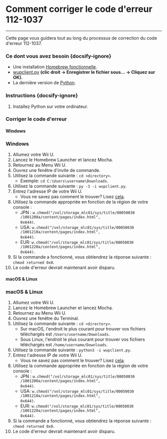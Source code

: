 # Comment corriger le code d'erreur 112-1037
---
Cette page vous guidera tout au long du processus de correction du code d'erreur 112-1037.

### Ce dont vous avez besoin {docsify-ignore}

- Une installation [Homebrew fonctionnelle](introduction).
- [wupclient.py](https://raw.githubusercontent.com/Elpunical/mocha/master/ios_mcp/wupclient.py) **(clic droit -> Enregistrer le fichier sous... -> Cliquez sur OK).**
- La dernière version de [Python](https://www.python.org/downloads/).

### Instructions {docsify-ignore}

1. Installez Python sur votre ordinateur.

### Corriger le code d'erreur

<!-- tabs:start -->

#### **Windows**

### Windows

1. Allumez votre Wii U.
1. Lancez le Homebrew Launcher et lancez Mocha.
1. Retournez au Menu Wii U.
1. Ouvrez une fenêtre d'invite de commande.
1. Utilisez la commande suivante : `cd <directory>`.
    - Exemple: <code>cd C:\Users\username<wbr>\Downloads</code>.
1. Utilisez la commande suivante : `py -3 -i wupclient.py`.
1. Entrez l'adresse IP de votre Wii U.
    - Vous ne savez pas comment le trouver? Lisez [cela](find-wiiu-ip-address).
1. Utilisez la commande appropriée en fonction de la région de votre console :
    - JPN : <code>w.chmod("/vol<wbr>/storage_mlc01<wbr>/sys/title/00050030<wbr>/1001200a/content<wbr>/pages<wbr>/index.html", 0x644)</code>.
    - USA: <code>w.chmod("/vol<wbr>/storage_mlc01<wbr>/sys/title/00050030<wbr>/1001210a/content<wbr>/pages<wbr>/index.html", 0x644)</code>.
    - EUR: <code>w.chmod("/vol<wbr>/storage_mlc01<wbr>/sys/title/00050030<wbr>/1001220a/content<wbr>/pages<wbr>/index.html", 0x644)</code>.
1. Si la commande a fonctionné, vous obtiendrez la réponse suivante : `chmod returned 0x0`.
1. Le code d'erreur devrait maintenant avoir disparu.

#### **macOS & Linux**

### macOS & Linux

1. Allumez votre Wii U.
1. Lancez le Homebrew Launcher et lancez Mocha.
1. Retournez au Menu Wii U.
1. Ouvrez une fenêtre du Terminal.
1. Utilisez la commande suivante : `cd <directory>`.
    - Sur macOS, l'endroit le plus courant pour trouver vos fichiers téléchargés est <code>/Users/username<wbr>/Downloads</code>.
    - Sous Linux, l'endroit le plus courant pour trouver vos fichiers téléchargés est <code>/home/username<wbr>/Downloads</code>.
1. Utilisez la commande suivante : `python3 -i wupclient.py`.
1. Entrez l'adresse IP de votre Wii U.
    - Vous ne savez pas comment le trouver? Lisez [cela](find-wiiu-ip-address).
1. Utilisez la commande appropriée en fonction de la région de votre console :
    - JPN : <code>w.chmod("/vol<wbr>/storage_mlc01<wbr>/sys/title/00050030<wbr>/1001200a/content<wbr>/pages<wbr>/index.html", 0x644)</code>.
    - USA: <code>w.chmod("/vol<wbr>/storage_mlc01<wbr>/sys/title/00050030<wbr>/1001210a/content<wbr>/pages<wbr>/index.html", 0x644)</code>.
    - EUR: <code>w.chmod("/vol<wbr>/storage_mlc01<wbr>/sys/title/00050030<wbr>/1001220a/content<wbr>/pages<wbr>/index.html", 0x644)</code>.
1. Si la commande a fonctionné, vous obtiendrez la réponse suivante : `chmod returned 0x0`.
1. Le code d'erreur devrait maintenant avoir disparu.

<!-- tabs:end -->